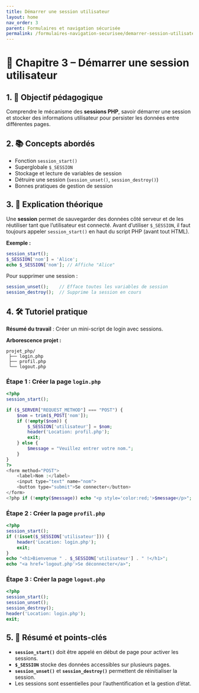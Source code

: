```yaml
---
title: Démarrer une session utilisateur
layout: home
nav_order: 3
parent: Formulaires et navigation sécurisée
permalink: /formulaires-navigation-securisee/demarrer-session-utilisateur/
---
```



# 📘 Chapitre 3 – Démarrer une session utilisateur

## 1. 🎯 Objectif pédagogique

Comprendre le mécanisme des **sessions PHP**, savoir démarrer une session et stocker des informations utilisateur pour persister les données entre différentes pages.

## 2. 📚 Concepts abordés

* Fonction `session_start()`
* Superglobale `$_SESSION`
* Stockage et lecture de variables de session
* Détruire une session (`session_unset()`, `session_destroy()`)
* Bonnes pratiques de gestion de session

## 3. 🧠 Explication théorique

Une **session** permet de sauvegarder des données côté serveur et de les réutiliser tant que l’utilisateur est connecté.
Avant d’utiliser `$_SESSION`, il faut toujours appeler `session_start()` en haut du script PHP (avant tout HTML).

**Exemple :**

```php
session_start();
$_SESSION['nom'] = 'Alice';
echo $_SESSION['nom']; // Affiche "Alice"
```

Pour supprimer une session :

```php
session_unset();    // Efface toutes les variables de session
session_destroy();  // Supprime la session en cours
```

## 4. 🛠 Tutoriel pratique

**Résumé du travail** : Créer un mini-script de login avec sessions.

**Arborescence projet :**

```
projet_php/
 ├── login.php
 ├── profil.php
 └── logout.php
```

### Étape 1 : Créer la page `login.php`

```php
<?php
session_start();

if ($_SERVER["REQUEST_METHOD"] === "POST") {
    $nom = trim($_POST['nom']);
    if (!empty($nom)) {
        $_SESSION['utilisateur'] = $nom;
        header('Location: profil.php');
        exit;
    } else {
        $message = "Veuillez entrer votre nom.";
    }
}
?>
<form method="POST">
    <label>Nom :</label>
    <input type="text" name="nom">
    <button type="submit">Se connecter</button>
</form>
<?php if (!empty($message)) echo "<p style='color:red;'>$message</p>"; ?>
```

### Étape 2 : Créer la page `profil.php`

```php
<?php
session_start();
if (!isset($_SESSION['utilisateur'])) {
    header('Location: login.php');
    exit;
}
echo "<h1>Bienvenue " . $_SESSION['utilisateur'] . " !</h1>";
echo "<a href='logout.php'>Se déconnecter</a>";
```

### Étape 3 : Créer la page `logout.php`

```php
<?php
session_start();
session_unset();
session_destroy();
header('Location: login.php');
exit;
```

## 5. 🧾 Résumé et points-clés

* **`session_start()`** doit être appelé en début de page pour activer les sessions.
* **`$_SESSION`** stocke des données accessibles sur plusieurs pages.
* **`session_unset()`** et **`session_destroy()`** permettent de réinitialiser la session.
* Les sessions sont essentielles pour l’authentification et la gestion d’état.
